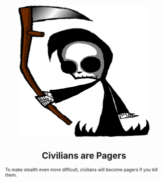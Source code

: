 <p align="center">
  <img src="https://raw.githubusercontent.com/8fn/CiviliansArePager/master/civilspager.png" width="420px" height="420px">
</p>
 
<h1 align="center">Civilians are Pagers</h1>  

To make stealth even more difficult, civilians will become pagers if you kill them.
